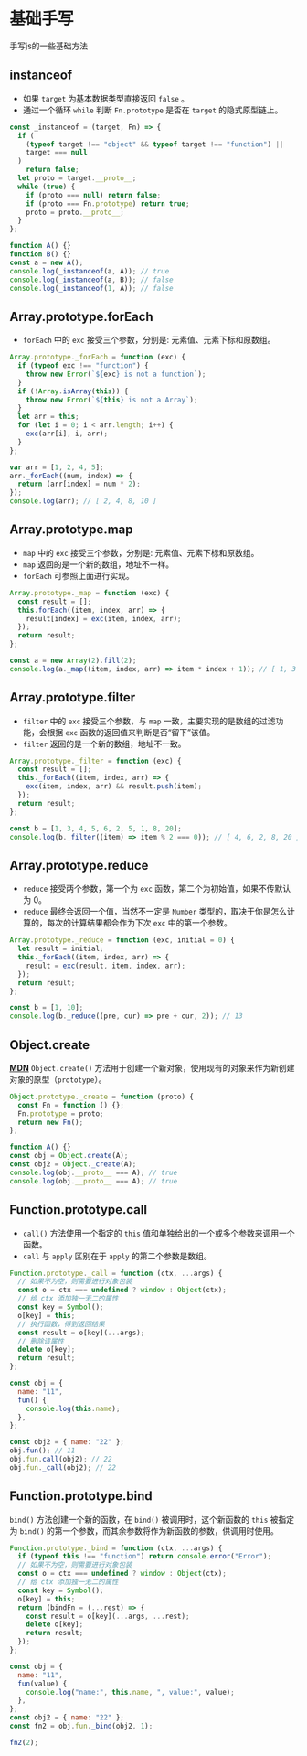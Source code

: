 # 基础手写

手写js的一些基础方法

## instanceof

- 如果 `target` 为基本数据类型直接返回 `false` 。
- 通过一个循环 `while` 判断 `Fn.prototype` 是否在 `target` 的隐式原型链上。

```javascript
const _instanceof = (target, Fn) => {
  if (
    (typeof target !== "object" && typeof target !== "function") ||
    target === null
  )
    return false;
  let proto = target.__proto__;
  while (true) {
    if (proto === null) return false;
    if (proto === Fn.prototype) return true;
    proto = proto.__proto__;
  }
};

function A() {}
function B() {}
const a = new A();
console.log(_instanceof(a, A)); // true
console.log(_instanceof(a, B)); // false
console.log(_instanceof(1, A)); // false

```

## Array.prototype.forEach

- `forEach` 中的 `exc` 接受三个参数，分别是: 元素值、元素下标和原数组。

```javascript
Array.prototype._forEach = function (exc) {
  if (typeof exc !== "function") {
    throw new Error(`${exc} is not a function`);
  }
  if (!Array.isArray(this)) {
    throw new Error(`${this} is not a Array`);
  }
  let arr = this;
  for (let i = 0; i < arr.length; i++) {
    exc(arr[i], i, arr);
  }
};

var arr = [1, 2, 4, 5];
arr._forEach((num, index) => {
  return (arr[index] = num * 2);
});
console.log(arr); // [ 2, 4, 8, 10 ]
```

## Array.prototype.map

- `map` 中的 `exc` 接受三个参数，分别是: 元素值、元素下标和原数组。
- `map` 返回的是一个新的数组，地址不一样。
- `forEach` 可参照上面进行实现。

```javascript
Array.prototype._map = function (exc) {
  const result = [];
  this.forEach((item, index, arr) => {
    result[index] = exc(item, index, arr);
  });
  return result;
};

const a = new Array(2).fill(2);
console.log(a._map((item, index, arr) => item * index + 1)); // [ 1, 3 ]
```

## Array.prototype.filter

- `filter` 中的 `exc` 接受三个参数，与 `map` 一致，主要实现的是数组的过滤功能，会根据 `exc` 函数的返回值来判断是否“留下”该值。
- `filter` 返回的是一个新的数组，地址不一致。

```javascript
Array.prototype._filter = function (exc) {
  const result = [];
  this._forEach((item, index, arr) => {
    exc(item, index, arr) && result.push(item);
  });
  return result;
};

const b = [1, 3, 4, 5, 6, 2, 5, 1, 8, 20];
console.log(b._filter((item) => item % 2 === 0)); // [ 4, 6, 2, 8, 20 ]
```

## Array.prototype.reduce

- `reduce` 接受两个参数，第一个为 `exc` 函数，第二个为初始值，如果不传默认为 0。
- `reduce` 最终会返回一个值，当然不一定是 `Number` 类型的，取决于你是怎么计算的，每次的计算结果都会作为下次 `exc` 中的第一个参数。

```javascript
Array.prototype._reduce = function (exc, initial = 0) {
  let result = initial;
  this._forEach((item, index, arr) => {
    result = exc(result, item, index, arr);
  });
  return result;
};

const b = [1, 10];
console.log(b._reduce((pre, cur) => pre + cur, 2)); // 13
```

## Object.create

**[MDN](*<https://developer.mozilla.org/zh-CN/docs/Web/JavaScript/Reference/Global_Objects/Object/create>*)** `Object.create()` 方法用于创建一个新对象，使用现有的对象来作为新创建对象的原型（`prototype`）。

```javascript
Object.prototype._create = function (proto) {
  const Fn = function () {};
  Fn.prototype = proto;
  return new Fn();
};

function A() {}
const obj = Object.create(A);
const obj2 = Object._create(A);
console.log(obj.__proto__ === A); // true
console.log(obj.__proto__ === A); // true
```

## Function.prototype.call

- `call()` 方法使用一个指定的 `this` 值和单独给出的一个或多个参数来调用一个函数。
- `call` 与  `apply` 区别在于 `apply` 的第二个参数是数组。

```javascript
Function.prototype._call = function (ctx, ...args) {
  // 如果不为空，则需要进行对象包装
  const o = ctx === undefined ? window : Object(ctx);
  // 给 ctx 添加独一无二的属性
  const key = Symbol();
  o[key] = this;
  // 执行函数，得到返回结果
  const result = o[key](...args);
  // 删除该属性
  delete o[key];
  return result;
};

const obj = {
  name: "11",
  fun() {
    console.log(this.name);
  },
};

const obj2 = { name: "22" };
obj.fun(); // 11
obj.fun.call(obj2); // 22
obj.fun._call(obj2); // 22

```

## Function.prototype.bind

`bind()` 方法创建一个新的函数，在 `bind()` 被调用时，这个新函数的 `this` 被指定为 `bind()` 的第一个参数，而其余参数将作为新函数的参数，供调用时使用。

```javascript
Function.prototype._bind = function (ctx, ...args) {
  if (typeof this !== "function") return console.error("Error");
  // 如果不为空，则需要进行对象包装
  const o = ctx === undefined ? window : Object(ctx);
  // 给 ctx 添加独一无二的属性
  const key = Symbol();
  o[key] = this;
  return (bindFn = (...rest) => {
    const result = o[key](...args, ...rest);
    delete o[key];
    return result;
  });
};

const obj = {
  name: "11",
  fun(value) {
    console.log("name:", this.name, ", value:", value);
  },
};
const obj2 = { name: "22" };
const fn2 = obj.fun._bind(obj2, 1);

fn2(2);

```
